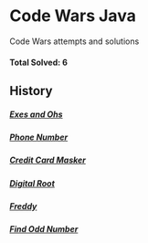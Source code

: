 # Code Wars Java
Code Wars attempts and solutions
#### Total Solved: 6

## History
##### [Exes and Ohs](https://www.codewars.com/kata/55908aad6620c066bc00002a)
##### [Phone Number](http://www.codewars.com/kata/525f50e3b73515a6db000b83/train/java)
##### [Credit Card Masker](http://www.codewars.com/kata/5412509bd436bd33920011bc/train/java)
##### [Digital Root](https://www.codewars.com/kata/541c8630095125aba6000c00/train/java)
##### [Freddy](https://www.codewars.com/kata/fat-fingers/train/java)
##### [Find Odd Number](https://www.codewars.com/kata/find-the-odd-int/train/java)
